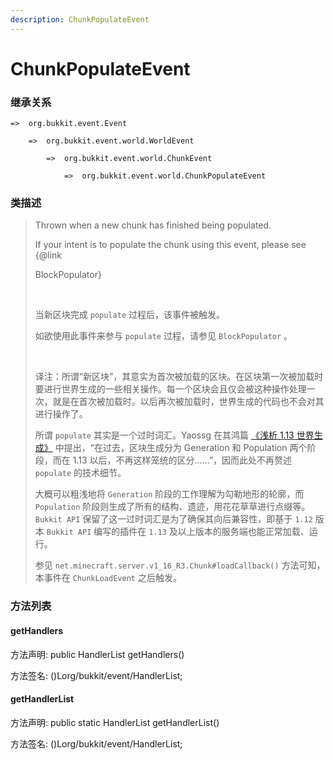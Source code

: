 ```yaml
---
description: ChunkPopulateEvent
---
```


# ChunkPopulateEvent

### 继承关系

    =>  org.bukkit.event.Event

        =>  org.bukkit.event.world.WorldEvent

            =>  org.bukkit.event.world.ChunkEvent

                =>  org.bukkit.event.world.ChunkPopulateEvent

### 类描述

> Thrown when a new chunk has finished being populated.
> 
> If your intent is to populate the chunk using this event, please see {@link
> 
> BlockPopulator}
> 
> <br>
> 
> 当新区块完成 `populate` 过程后，该事件被触发。
> 
> 如欲使用此事件来参与 `populate` 过程，请参见 `BlockPopulator` 。
> 
> <br>
> 
> 译注：所谓“新区块”，其意实为首次被加载的区块。在区块第一次被加载时要进行世界生成的一些相关操作。每一个区块会且仅会被这种操作处理一次，就是在首次被加载时。以后再次被加载时，世界生成的代码也不会对其进行操作了。
> 
> 所谓 `populate` 其实是一个过时词汇。Yaossg 在其鸿篇 [《浅析 1.13 世界生成》](https://yaossg.com/blog/1-13-worldgen/#%E5%8C%BA%E5%9D%97%E7%94%9F%E6%88%90%E6%A6%82%E8%BF%B0) 中提出，“在过去，区块生成分为 Generation 和 Population 两个阶段，而在 1.13 以后，不再这样笼统的区分……”，因而此处不再赘述 `populate` 的技术细节。
> 
> 大概可以粗浅地将 `Generation` 阶段的工作理解为勾勒地形的轮廓，而 `Population` 阶段则生成了所有的结构、遗迹，用花花草草进行点缀等。`Bukkit API` 保留了这一过时词汇是为了确保其向后兼容性，即基于 `1.12` 版本 `Bukkit API` 编写的插件在 `1.13` 及以上版本的服务端也能正常加载、运行。
> 
> 参见 `net.minecraft.server.v1_16_R3.Chunk#loadCallback()` 方法可知，本事件在 `ChunkLoadEvent` 之后触发。

### 方法列表

#### getHandlers

方法声明: public HandlerList getHandlers()

方法签名: ()Lorg/bukkit/event/HandlerList;

#### getHandlerList

方法声明: public static HandlerList getHandlerList()

方法签名: ()Lorg/bukkit/event/HandlerList;